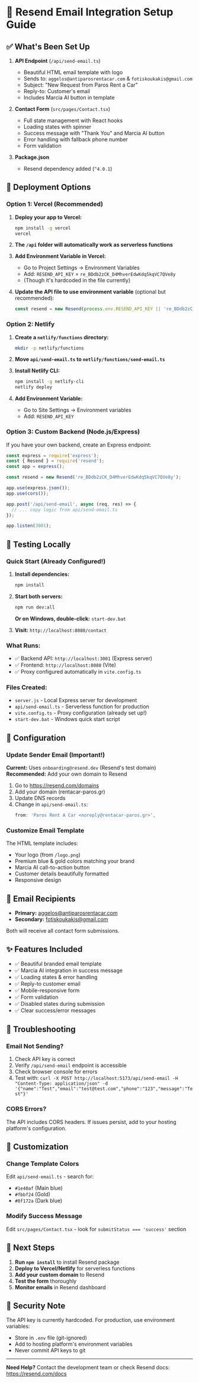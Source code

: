 # 📧 Resend Email Integration Setup Guide

## ✅ What's Been Set Up

1. **API Endpoint** (`/api/send-email.ts`)
   - Beautiful HTML email template with logo
   - Sends to: `aggelos@antiparosrentacar.com` & `fotiskoukakis@gmail.com`
   - Subject: "New Request from Paros Rent a Car"
   - Reply-to: Customer's email
   - Includes Marcia AI button in template

2. **Contact Form** (`src/pages/Contact.tsx`)
   - Full state management with React hooks
   - Loading states with spinner
   - Success message with "Thank You" and Marcia AI button
   - Error handling with fallback phone number
   - Form validation

3. **Package.json**
   - Resend dependency added (`^4.0.1`)

## 🚀 Deployment Options

### Option 1: Vercel (Recommended)
1. **Deploy your app to Vercel:**
   ```bash
   npm install -g vercel
   vercel
   ```

2. **The `/api` folder will automatically work as serverless functions**

3. **Add Environment Variable in Vercel:**
   - Go to Project Settings → Environment Variables
   - Add: `RESEND_API_KEY` = `re_BDdb2zCK_D4MhverEdwKdq5kqVC7QVe8y`
   - (Though it's hardcoded in the file currently)

4. **Update the API file to use environment variable** (optional but recommended):
   ```typescript
   const resend = new Resend(process.env.RESEND_API_KEY || 're_BDdb2zCK_D4MhverEdwKdq5kqVC7QVe8y');
   ```

### Option 2: Netlify
1. **Create a `netlify/functions` directory:**
   ```bash
   mkdir -p netlify/functions
   ```

2. **Move `api/send-email.ts` to `netlify/functions/send-email.ts`**

3. **Install Netlify CLI:**
   ```bash
   npm install -g netlify-cli
   netlify deploy
   ```

4. **Add Environment Variable:**
   - Go to Site Settings → Environment variables
   - Add: `RESEND_API_KEY`

### Option 3: Custom Backend (Node.js/Express)
If you have your own backend, create an Express endpoint:

```javascript
const express = require('express');
const { Resend } = require('resend');
const app = express();

const resend = new Resend('re_BDdb2zCK_D4MhverEdwKdq5kqVC7QVe8y');

app.use(express.json());
app.use(cors());

app.post('/api/send-email', async (req, res) => {
  // ... copy logic from api/send-email.ts
});

app.listen(3001);
```

## 📝 Testing Locally

### Quick Start (Already Configured!)

1. **Install dependencies:**
   ```bash
   npm install
   ```

2. **Start both servers:**
   ```bash
   npm run dev:all
   ```
   
   **Or on Windows, double-click:** `start-dev.bat`

3. **Visit:** `http://localhost:8080/contact`

### What Runs:
- ✅ Backend API: `http://localhost:3001` (Express server)
- ✅ Frontend: `http://localhost:8080` (Vite)
- ✅ Proxy configured automatically in `vite.config.ts`

### Files Created:
- `server.js` - Local Express server for development
- `api/send-email.ts` - Serverless function for production
- `vite.config.ts` - Proxy configuration (already set up!)
- `start-dev.bat` - Windows quick start script

## 🔧 Configuration

### Update Sender Email (Important!)
**Current:** Uses `onboarding@resend.dev` (Resend's test domain)
**Recommended:** Add your own domain to Resend

1. Go to https://resend.com/domains
2. Add your domain (rentacar-paros.gr)
3. Update DNS records
4. Change in `api/send-email.ts`:
   ```typescript
   from: 'Paros Rent A Car <noreply@rentacar-paros.gr>',
   ```

### Customize Email Template
The HTML template includes:
- Your logo (from `/logo.png`)
- Premium blue & gold colors matching your brand
- Marcia AI call-to-action button
- Customer details beautifully formatted
- Responsive design

## 📧 Email Recipients
- **Primary:** aggelos@antiparosrentacar.com
- **Secondary:** fotiskoukakis@gmail.com

Both will receive all contact form submissions.

## ✨ Features Included
- ✅ Beautiful branded email template
- ✅ Marcia AI integration in success message
- ✅ Loading states & error handling
- ✅ Reply-to customer email
- ✅ Mobile-responsive form
- ✅ Form validation
- ✅ Disabled states during submission
- ✅ Clear success/error messages

## 🐛 Troubleshooting

### Email Not Sending?
1. Check API key is correct
2. Verify `/api/send-email` endpoint is accessible
3. Check browser console for errors
4. Test with: `curl -X POST http://localhost:5173/api/send-email -H "Content-Type: application/json" -d '{"name":"Test","email":"test@test.com","phone":"123","message":"Test"}'`

### CORS Errors?
The API includes CORS headers. If issues persist, add to your hosting platform's configuration.

## 🎨 Customization

### Change Template Colors
Edit `api/send-email.ts` - search for:
- `#1e40af` (Main blue)
- `#fbbf24` (Gold)
- `#0f172a` (Dark blue)

### Modify Success Message
Edit `src/pages/Contact.tsx` - look for `submitStatus === 'success'` section

## 📱 Next Steps

1. **Run `npm install`** to install Resend package
2. **Deploy to Vercel/Netlify** for serverless functions
3. **Add your custom domain** to Resend
4. **Test the form** thoroughly
5. **Monitor emails** in Resend dashboard

## 🔐 Security Note
The API key is currently hardcoded. For production, use environment variables:
- Store in `.env` file (git-ignored)
- Add to hosting platform's environment variables
- Never commit API keys to git

---

**Need Help?** Contact the development team or check Resend docs: https://resend.com/docs
